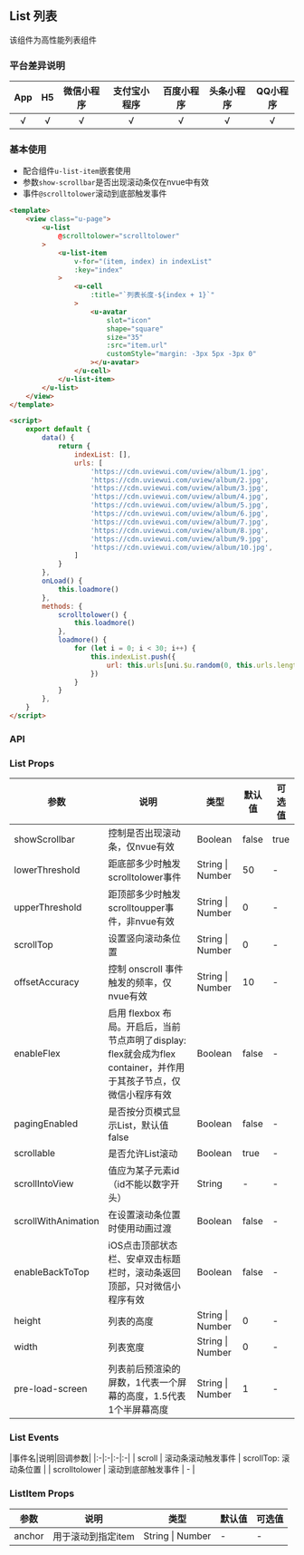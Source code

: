 ## List 列表

<demo-model url="/pages/componentsC/list/list"></demo-model>


该组件为高性能列表组件


### 平台差异说明

|App|H5|微信小程序|支付宝小程序|百度小程序|头条小程序|QQ小程序|
|:-:|:-:|:-:|:-:|:-:|:-:|:-:|
|√|√|√|√|√|√|√|

### 基本使用

- 配合组件`u-list-item`嵌套使用
- 参数`show-scrollbar`是否出现滚动条仅在nvue中有效
- 事件`@scrolltolower`滚动到底部触发事件

```html
<template>
	<view class="u-page">
		<u-list
			@scrolltolower="scrolltolower"
		>
			<u-list-item
				v-for="(item, index) in indexList"
				:key="index"
			>
				<u-cell
					:title="`列表长度-${index + 1}`"
				>
					<u-avatar
						slot="icon"
						shape="square"
						size="35"
						:src="item.url"
						customStyle="margin: -3px 5px -3px 0"
					></u-avatar>
				</u-cell>
			</u-list-item>
		</u-list>
	</view>
</template>

<script>
	export default {
		data() {
			return {
				indexList: [],
				urls: [
					'https://cdn.uviewui.com/uview/album/1.jpg',
					'https://cdn.uviewui.com/uview/album/2.jpg',
					'https://cdn.uviewui.com/uview/album/3.jpg',
					'https://cdn.uviewui.com/uview/album/4.jpg',
					'https://cdn.uviewui.com/uview/album/5.jpg',
					'https://cdn.uviewui.com/uview/album/6.jpg',
					'https://cdn.uviewui.com/uview/album/7.jpg',
					'https://cdn.uviewui.com/uview/album/8.jpg',
					'https://cdn.uviewui.com/uview/album/9.jpg',
					'https://cdn.uviewui.com/uview/album/10.jpg',
				]
			}
		},
		onLoad() {
			this.loadmore()
		},
		methods: {
			scrolltolower() {
				this.loadmore()
			},
			loadmore() {
				for (let i = 0; i < 30; i++) {
					this.indexList.push({
						url: this.urls[uni.$u.random(0, this.urls.length - 1)]
					})
				}
			}
		},
	}
</script>
```


### API

### List Props

| 参数          | 说明            | 类型            | 默认值             |  可选值   |
|-------------  |---------------- |---------------|------------------ |-------- |
| showScrollbar | 控制是否出现滚动条，仅nvue有效 | Boolean | false | true |
| lowerThreshold | 距底部多少时触发scrolltolower事件 | String &#124; Number  | 50 | - |
| upperThreshold | 距顶部多少时触发scrolltoupper事件，非nvue有效 | String &#124; Number  | 0 | - |
| scrollTop | 设置竖向滚动条位置 | String &#124; Number  | 0 | - |
| offsetAccuracy | 控制 onscroll 事件触发的频率，仅nvue有效 | String &#124; Number  | 10 | - |
| enableFlex | 启用 flexbox 布局。开启后，当前节点声明了display: flex就会成为flex container，并作用于其孩子节点，仅微信小程序有效 | Boolean  | false | - |
| pagingEnabled | 是否按分页模式显示List，默认值false | Boolean  | false | - |
| scrollable | 是否允许List滚动 | Boolean  | true | - |
| scrollIntoView | 值应为某子元素id（id不能以数字开头） | String  | - | - |
| scrollWithAnimation | 在设置滚动条位置时使用动画过渡 | Boolean  | false | - |
| enableBackToTop | iOS点击顶部状态栏、安卓双击标题栏时，滚动条返回顶部，只对微信小程序有效 | Boolean  | false | - |
| height | 列表的高度 | String &#124; Number  | 0 | - |
| width | 列表宽度 | String &#124; Number | 0 | - |
| pre-load-screen | 列表前后预渲染的屏数，1代表一个屏幕的高度，1.5代表1个半屏幕高度 | String &#124; Number  | 1 | - |


### List Events

|事件名|说明|回调参数|
|:-|:-|:-|:-|
| scroll | 滚动条滚动触发事件 | scrollTop: 滚动条位置 |
| scrolltolower | 滚动到底部触发事件 | - |


### ListItem Props

| 参数          | 说明            | 类型            | 默认值             |  可选值   |
|-------------  |---------------- |---------------|------------------ |-------- |
| anchor | 用于滚动到指定item | String &#124; Number | - | - |
